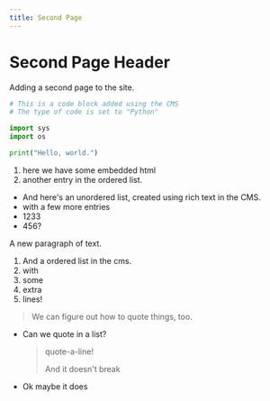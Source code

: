 ```yaml
---
title: Second Page
---
```

# Second Page Header

Adding a second page to the site.

```python
# This is a code block added using the CMS
# The type of code is set to "Python"

import sys
import os

print("Hello, world.")
```

<ol>
<li> here we have some embedded html </li>
<li> another entry in the ordered list. </li>
</ol>

* And here's an unordered list, created using rich text in the CMS.
* with a few more entries
* 1233
* 456?

A new paragraph of text.

1. And a ordered list in the cms.
2. with
3. some
4. extra
5. lines!

> We can figure out how to quote things, too.

* Can we quote in a list?

  > quote-a-line!
  >
  > And it doesn't break
* Ok maybe it does